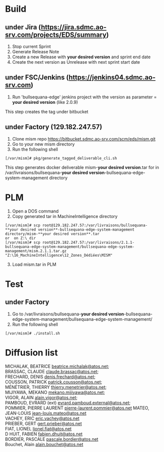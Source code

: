 # Build

## under Jira (https://jira.sdmc.ao-srv.com/projects/EDS/summary) 
1. Stop current Sprint
2. Generate Release Note
3. Create a new Release with **your desired version** and sprint end date
4. Create the next version as Unrelease with next sprint start date

## under FSC/Jenkins (https://jenkins04.sdmc.ao-srv.com)
1. Run 'bullsequana-edge' jenkins project with the version as parameter = **your desired version** (like 2.0.9)

This step creates the tag under bitbucket

## under Factory (129.182.247.57)
1. Clone mism repo https://bitbucket.sdmc.ao-srv.com/scm/eds/mism.git
2. Go to your new mism directory
3. Run the following shell 
```
[/var/mism]# pkg/generate_tagged_deliverable_cli.sh
```
  
This step generates docker deliverable mism-**your desired version**.tar for in /var/livraisons/bullsequana-**your desired version**-bullsequana-edge-system-management directory
  
# PLM
1. Open a DOS command
2. Copy generated tar in MachineIntelligence directory
```
[/var/mism]# scp root@129.182.247.57:/var/livraisons/bullsequana-**your desired version**-bullsequana-edge-system-management directory/mism-**your desired version**.tar
or  on Z:\ dir
[/var/mism]# scp root@129.182.247.57:/var/livraisons/2.1.1-bullsequana-edge-system-management/bullsequana-edge-system-management/mism.2.1.1.tar.gz "Z:\16_MachineIntelligence\12_Zones_Dédiées\MISM"

```
3. Load mism.tar in PLM

# Test
## under Factory
1. Go to /var/livraisons/bullsequana-**your desired version**-bullsequana-edge-system-management/bullsequana-edge-system-management/
2. Run the following shell
```
[/var/mism]# ./install.sh
```

# Diffusion list
MICHALAK, BEATRICE <beatrice.michalak@atos.net>;  
BRASSAC, CLAUDE <claude.brassac@atos.net>;  
FRECHARD, DENIS <denis.frechard@atos.net>;  
COUSSON, PATRICK <patrick.cousson@atos.net>;  
MÉNÉTRIER, THIERRY <thierry.menetrier@atos.net>;  
MIJIYAWA, MEKANO <mekano.mijiyawa@atos.net>;  
VIGOR, ALAIN <alain.vigor@atos.net>;  
PAMBOUD, EVRARD (ext) <evrard.pamboud.external@atos.net>;  
POMMIER, PIERRE LAURENT <pierre-laurent.pommier@atos.net> 
MATEO, JEAN-LOUIS <jean-louis.mateo@atos.net>  
VACHEY, ERIC <eric.vachey@atos.net>  
PRIEBER, GERT <gert.prieber@atos.net>  
FIAT, LIONEL <lionel.fiat@atos.net>  
D HUIT, FABIEN <fabien.dhuit@atos.net>  
BORDIER, PASCALE <pascale.bordier@atos.net>  
Bouchet, Alain <alain.bouchet@atos.net>  

